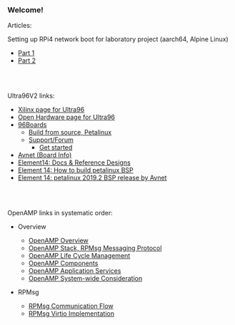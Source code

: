 ### Welcome!


Articles:

Setting up RPi4 network boot for laboratory project
(aarch64, Alpine Linux)

* [Part 1](https://github.com/malus-brandywine/malus-brandywine/blob/master/Articles/RPi-netboot/rpi4-netboot-aarch64-alpine-part1.md)
* [Part 2](https://github.com/malus-brandywine/malus-brandywine/blob/master/Articles/RPi-netboot/rpi4-netboot-aarch64-alpine-part2.md)


</br>
</br>


Ultra96V2 links:
- [Xilinx page for Ultra96](https://www.xilinx.com/products/boards-and-kits/1-vad4rl.html)
- [Open Hardware page for Ultra96](https://ohwr.org/project/soc-course/wikis/Avnet-Ultra96-V2)
- [96Boards](https://www.96boards.org/product/ultra96)
    - [Build from source, Petalinux](https://www.96boards.org/documentation/consumer/ultra96/ultra96-v2/build/peta-linux.md.html)
    - [Support/Forum](https://discuss.96boards.org/c/products/ultra96/29)
        - [Get started](https://discuss.96boards.org/t/best-way-to-get-started-with-ultra96v2-and-petalinux/9483)
- [Avnet (Board Info)](https://www.avnet.com/wps/portal/us/products/new-product-introductions/npi/aes-ultra96-v2/)
- [Element14: Docs & Reference Designs](https://www.element14.com/community/docs/DOC-95649)
- [Element 14: How to build petalinux BSP](https://www.element14.com/community/groups/fpga-group/blog/2020/05/01/petalinux-git-howto)
- [Element 14: petalinux 2019.2 BSP release by Avnet](https://www.element14.com/community/groups/fpga-group/blog/2020/02/24/new-petalinux-20192-bsp-for-ultra96-v2)


</br>
</br>

OpenAMP links in systematic order:
- Overview
    - [OpenAMP Overview](https://github.com/OpenAMP/open-amp/wiki/OpenAMP-Overview)
    - [OpenAMP Stack, RPMsg Messaging Protocol](https://github.com/OpenAMP/open-amp/wiki/RPMsg-Messaging-Protocol)
    - [OpenAMP Life Cycle Management](https://github.com/OpenAMP/open-amp/wiki/OpenAMP-Life-Cycle-Management)
    - [OpenAMP Components](https://github.com/OpenAMP/open-amp/wiki/OpenAMP-Components-and-Capabilities)
    - [OpenAMP Application Services](https://github.com/OpenAMP/open-amp/wiki/Application-Services)
    - [OpenAMP System-wide Consideration](https://github.com/OpenAMP/open-amp/wiki/OpenAMP-System-Wide-Consideration)

- RPMsg
    - [RPMsg Communication Flow](https://github.com/OpenAMP/open-amp/wiki/RPMsg-Communication-Flow)
    - [RPMsg Virtio Implementation](https://github.com/OpenAMP/open-amp/wiki/OpenAMP-RPMsg-Virtio-Implementation)



